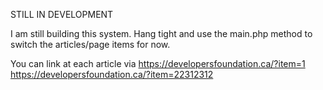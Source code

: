 STILL IN DEVELOPMENT

I am still building this system. Hang tight and use the main.php method to switch the articles/page items for now.

You can link at each article via
https://developersfoundation.ca/?item=1
https://developersfoundation.ca/?item=22312312